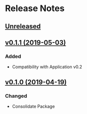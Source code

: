 # Release Notes

## [Unreleased](https://github.com/ixocreate/template-package/compare/0.1.1...develop)

## [v0.1.1 (2019-05-03)](https://github.com/ixocreate/validation-package/compare/0.1.0...0.1.1)

### Added
- Compatibility with Application v0.2

## [v0.1.0 (2019-04-19)](https://github.com/ixocreate/template-package/compare/master...0.1.0)

### Changed
- Consolidate Package
